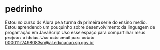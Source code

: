 # pedrinho
Estou no curso do Alura pela turma da primeira serie do ensino medio.
Estou aprendendo um pouquinho sobre desenvolvimento da linguagem de progamaçâo em JavaScript
Uso esse espaço para compartilhar meus projetos e ideias.
Use este email para cotato 00001127498083sp@al.educacao.sp.gov.br
